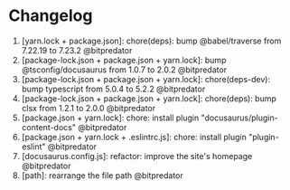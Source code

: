# Changelog

<!-- ⚠⚠ Please follow the format provided ⚠⚠ -->
<!-- Always use "1." at the start instead of "2. " or "X. " as GitHub will auto renumber everything. -->
<!-- Use the following format below -->
<!--  1. [Changed Area] Title of changes - @github username  -->
1. [yarn.lock + package.json]: chore(deps): bump @babel/traverse from 7.22.19 to 7.23.2 @bitpredator
2. [package-lock.json + package.json + yarn.lock]: bump @tsconfig/docusaurus from 1.0.7 to 2.0.2 @bitpredator
3. [package-lock.json + package.json + yarn.lock]: chore(deps-dev): bump typescript from 5.0.4 to 5.2.2 @bitpredator
4. [package-lock.json + package.json + yarn.lock]: chore(deps): bump clsx from 1.2.1 to 2.0.0 @bitpredator
5. [package.json + yarn.lock]: chore: install plugin "docusaurus/plugin-content-docs" @bitpredator
6. [package.json + yarn.lock + .eslintrc.js]: chore: install plugin "plugin-eslint" @bitpredator
7. [docusaurus.config.js]: refactor: improve the site's homepage @bitpredator
8. [path]: rearrange the file path @bitpredator